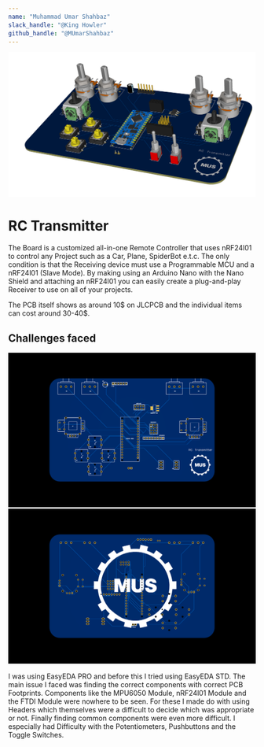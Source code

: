 ```yaml
---
name: "Muhammad Umar Shahbaz"
slack_handle: "@King Howler"
github_handle: "@MUmarShahbaz"
---
```


![3D Model](images/RC%20Transmitter%203D.png)

# RC Transmitter

The Board is a customized all-in-one Remote Controller that uses nRF24l01 to control any Project such as a Car, Plane, SpiderBot e.t.c. The only condition is that the Receiving device must use a Programmable MCU and a nRF24l01 (Slave Mode). By making using an Arduino Nano with the Nano Shield and attaching an nRF24l01 you can easily create a plug-and-play Receiver to use on all of your projects.

The PCB itself shows as around 10$ on JLCPCB and the individual items can cost around 30-40$.

## Challenges faced

![Front](images/RC%20Transmitter%202DF.png)
![Back](images/RC%20Transmitter%202DB.png)

I was using EasyEDA PRO and before this I tried using EasyEDA STD. The main issue I faced was finding the correct components with correct PCB Footprints. Components like the MPU6050 Module, nRF24l01 Module and the FTDI Module were nowhere to be seen. For these I made do with using Headers which themselves were a difficult to decide which was appropriate or not. Finally finding common components were even more difficult. I especially had Difficulty with the Potentiometers, Pushbuttons and the Toggle Switches.
